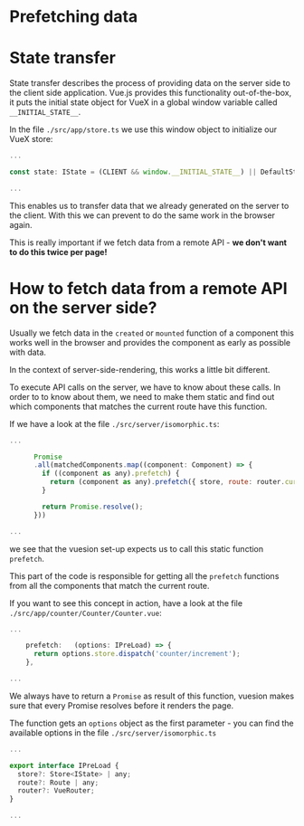 # Prefetching data

# State transfer

State transfer describes the process of providing data on the server side to the client side application.
Vue.js provides this functionality out-of-the-box, it puts the initial state object for VueX in a global window variable
called `__INITIAL_STATE__`.

In the file `./src/app/store.ts` we use this window object to initialize our VueX store:

```js
...

const state: IState = (CLIENT && window.__INITIAL_STATE__) || DefaultState;

...
```

This enables us to transfer data that we already generated on the server to the client. With this we can prevent to do
the same work in the browser again.

This is really important if we fetch data from a remote API - **we don't want to do this twice per page!**

# How to fetch data from a remote API on the server side?

Usually we fetch data in the `created` or `mounted` function of a component this works well in the browser
and provides the component as early as possible with data.

In the context of server-side-rendering, this works a little bit different.

To execute API calls on the server, we have to know about these calls.
In order to to know about them, we need to make them static and find out which components that matches the current route
have this function.

If we have a look at the file `./src/server/isomorphic.ts`:

```js
...

      Promise
      .all(matchedComponents.map((component: Component) => {
        if ((component as any).prefetch) {
          return (component as any).prefetch({ store, route: router.currentRoute, router } as IPreLoad);
        }

        return Promise.resolve();
      }))

...
```

we see that the vuesion set-up expects us to call this static function `prefetch`.

This part of the code is
responsible for getting all the `prefetch` functions from all the components that match the current route.

If you want to see this concept in action, have a look at the file `./src/app/counter/Counter/Counter.vue`:

```js
...

    prefetch:   (options: IPreLoad) => {
      return options.store.dispatch('counter/increment');
    },

...
```

We always have to return a `Promise` as result of this function, vuesion makes sure that every Promise resolves
before it renders the page.

The function gets an `options` object as the first parameter - you can find the available options in the file `./src/server/isomorphic.ts`

```js
...

export interface IPreLoad {
  store?: Store<IState> | any;
  route?: Route | any;
  router?: VueRouter;
}

...
```
